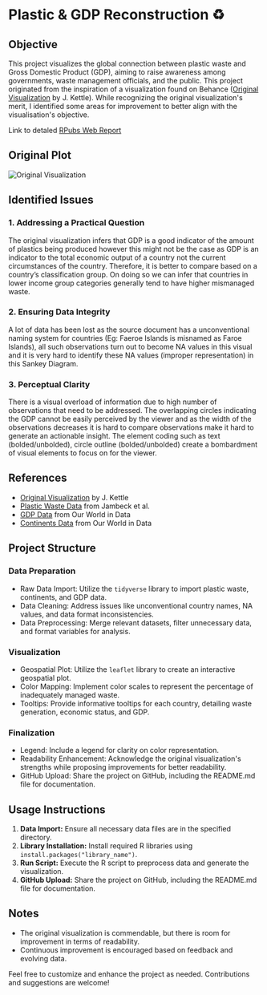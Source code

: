 # Plastic & GDP Reconstruction ♻️

## Objective

This project visualizes the global connection between plastic waste and Gross Domestic Product (GDP), aiming to raise awareness among governments, waste management officials, and the public. This project originated from the inspiration of a visualization found on Behance ([Original Visualization](https://www.behance.net/gallery/106936329/Plastic-Waste-Pollution-data-visualisation) by J. Kettle). While recognizing the original visualization's merit, I identified some areas for improvement to better align with the visualisation's objective.

Link to detaled [RPubs Web Report](https://rpubs.com/ChrisJohn/1116784)

## Original Plot

![Original Visualization](./images/'OriginalVisual')

## Identified Issues

### 1. Addressing a Practical Question
The original visualization infers that GDP is a good indicator of the amount of plastics being produced however this might not be the case as GDP is an indicator to the total economic output of a country not the current circumstances of the country. Therefore, it is better to compare based on a country’s classification group. On doing so we can infer that countries in lower income group categories generally tend to have higher mismanaged waste.

### 2. Ensuring Data Integrity
A lot of data has been lost as the source document has a unconventional naming system for countries (Eg: Faeroe Islands is misnamed as Faroe Islands), all such observations turn out to become NA values in this visual and it is very hard to identify these NA values (improper representation) in this Sankey Diagram.

### 3. Perceptual Clarity
There is a visual overload of information due to high number of observations that need to be addressed. The overlapping circles indicating the GDP cannot be easily perceived by the viewer and as the width of the observations decreases it is hard to compare observations make it hard to generate an actionable insight. The element coding such as text (bolded/unbolded), circle outline (bolded/unbolded) create a bombardment of visual elements to focus on for the viewer.

## References

- [Original Visualization](https://www.behance.net/gallery/106936329/Plastic-Waste-Pollution-data-visualisation) by J. Kettle
- [Plastic Waste Data](https://doi.org/10.1126/science.1260352) from Jambeck et al.
- [GDP Data](https://ourworldindata.org/grapher/gross-domestic-product?time=2011) from Our World in Data
- [Continents Data](https://ourworldindata.org/grapher/continents-according-to-our-world-in-data) from Our World in Data

## Project Structure

### Data Preparation

- Raw Data Import: Utilize the `tidyverse` library to import plastic waste, continents, and GDP data.
- Data Cleaning: Address issues like unconventional country names, NA values, and data format inconsistencies.
- Data Preprocessing: Merge relevant datasets, filter unnecessary data, and format variables for analysis.

### Visualization

- Geospatial Plot: Utilize the `leaflet` library to create an interactive geospatial plot.
- Color Mapping: Implement color scales to represent the percentage of inadequately managed waste.
- Tooltips: Provide informative tooltips for each country, detailing waste generation, economic status, and GDP.

### Finalization

- Legend: Include a legend for clarity on color representation.
- Readability Enhancement: Acknowledge the original visualization's strengths while proposing improvements for better readability.
- GitHub Upload: Share the project on GitHub, including the README.md file for documentation.

## Usage Instructions

1. **Data Import:** Ensure all necessary data files are in the specified directory.
2. **Library Installation:** Install required R libraries using `install.packages("library_name")`.
3. **Run Script:** Execute the R script to preprocess data and generate the visualization.
4. **GitHub Upload:** Share the project on GitHub, including the README.md file for documentation.

## Notes

- The original visualization is commendable, but there is room for improvement in terms of readability.
- Continuous improvement is encouraged based on feedback and evolving data.

Feel free to customize and enhance the project as needed. Contributions and suggestions are welcome!
